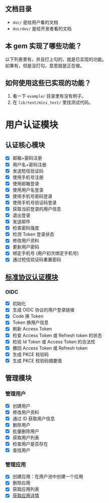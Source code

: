 ## 文档目录
* `doc/` 是给用户看的文档
* `doc/dev/` 是给开发者看的文档  

## 本 gem 实现了哪些功能？
以下列表里有，并且打上勾的，就是已实现的功能。  
如果有，但是没打勾，意思就是正在做。  

## 如何使用这些已实现的功能？
1. 看一下 `example/` 目录里有没有例子。   
2. 在 `lib/test/mini_test/` 里找测试代码。   

# 用户认证模块
## 认证核心模块
- [x] 邮箱+密码注册
- [x] 用户名+密码注册
- [x] 发送短信验证码
- [x] 使用手机号注册
- [x] 使用邮箱登录
- [x] 使用用户名登录
- [x] 使用手机号密码登录
- [x] 使用手机号验证码登录
- [x] 获取当前登录的用户信息
- [x] 退出登录
- [x] 发送邮件
- [x] 检查密码强度
- [x] 检测 Token 登录状态
- [x] 修改用户资料
- [x] 更新用户密码
- [x] 绑定手机号 (用户初次绑定手机号)
- [x] 通过短信验证码重置密码

## [标准协议认证模块](https://docs.authing.cn/v2/reference/sdk-for-node/authentication/StandardProtocol.html)
### OIDC
- [x] 初始化
- [x] 生成 OIDC 协议的用户登录链接
- [x] Code 换 Token
- [x] Token 换用户信息
- [x] 刷新 Access Token
- [x] 检查 Access Token 或 Refresh token 的状态
- [x] 检验 Id Token 或 Access Token 的合法性
- [x] 撤回 Access Token 或 Refresh token
- [x] 生成 PKCE 校验码
- [x] 生成 PKCE 校验码摘要值

## 管理模块
### 管理用户
- [x] 创建用户 
- [x] 修改用户资料
- [x] 通过 ID 获取用户信息
- [x] 删除用户
- [x] 批量删除用户
- [x] 获取用户列表
- [x] 检查用户是否存在
- [x] 查找用户

### 管理应用
- [x] 创建应用：在用户池中创建一个应用
- [x] 删除应用
- [x] 获取应用列表
- [x] [获取应用详情](https://docs.authing.cn/v2/reference/sdk-for-node/management/ApplicationManagementClient.html#%E8%8E%B7%E5%8F%96%E5%BA%94%E7%94%A8%E8%AF%A6%E6%83%85)
